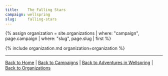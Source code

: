 ```yaml
---
title:    The Falling Stars
campaign: wellspring
slug:     falling-stars
---
```


{% assign organization = site.organizations | where: "campaign", page.campaign | where: "slug", page.slug | first %}

{% include organization.md organization=organization %}

---

[Back to Home]({{site.baseurl}}/)
|
[Back to Campaigns]({{site.baseurl}}/campaigns)
|
[Back to Adventures in Wellspring]({{site.baseurl}}/campaigns/wellspring)
|
[Back to Organizations]({{site.baseurl}}/campaigns/wellspring/organizations)
